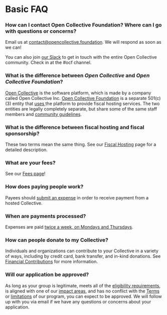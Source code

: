 # Basic FAQ

### **How can I contact Open Collective Foundation? Where can I go with questions or concerns?**

Email us at [contact@opencollective.foundation](mailto:contact@opencollective.foundation). We will respond as soon as we can!&#x20;

You can also join [our Slack](https://join.slack.com/t/opencollective/shared\_invite/zt-f43qko76-sD8G\~e\_vQCm4TtpIsM4i\~A) to get in touch with the entire Open Collective community. Check in at the #ocf channel.

### **What is the difference between **_**Open Collective**_** and **_**Open Collective Foundation**_**?**

[Open Collective](https://opencollective.com) is the software platform, which is made by a company called Open Collective Inc.  [Open Collective Foundation](https://opencollective.foundation) is a separate 501(c)(3) entity that [uses ](https://opencollective.com/foundation)the platform to provide fiscal hosting services. The two entities are legally completely separate, but share some of the same staff members and [community guidelines](https://docs.opencollective.com/help/about/the-open-collective-way/community-guidelines-1).

### **What is the difference between fiscal hosting and fiscal sponsorship?**

These two terms mean the same thing. See our [Fiscal Hosting](https://docs.opencollective.foundation/about/fiscal-hosting) page for a detailed description.

### **What are your fees?**

See our [Fees page](https://docs.opencollective.foundation/how-it-works/fees)!

### **How does paying people work?**

Payees should [submit an expense](https://docs.opencollective.com/help/expenses-and-getting-paid/submitting-expenses) in order to receive payment from a hosted Collective.

### **When are payments processed?**

Expenses are paid [twice a week, on Mondays and Thursdays](https://docs.opencollective.foundation/how-it-works/basics#submitting-expenses).

### **How can people donate to my Collective?**

Individuals and organizations can contribute to your Collective in a variety of ways, including by credit card, bank transfer, and in-kind donations. See [Financial Contributions](https://docs.opencollective.foundation/how-it-works/financial-contributions) for more information.

### **Will our application be approved?**

As long as your group is legitimate, meets all of the [eligibility requirements](https://docs.opencollective.foundation/getting-started/eligibility), is aligned with one of our [impact areas](https://docs.opencollective.foundation/about/mission-and-values), and has no conflict with the [T](https://docs.opencollective.foundation/getting-started/terms)[erms](https://docs.opencollective.foundation/getting-started/terms) or [limitations](https://docs.opencollective.foundation/how-it-works/processes-and-limitations) of our program, you can expect to be approved. We will follow up with you via email if we have any questions or concerns about your application.
